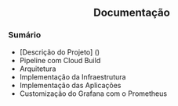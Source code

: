 <h2 align="center"> Documentação</h2>

### Sumário
- [Descrição do Projeto] ()
- Pipeline com Cloud Build
- Arquitetura
- Implementação da Infraestrutura
- Implementação das Aplicações
- Customização do Grafana com o Prometheus
